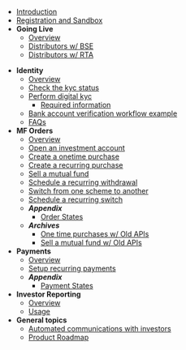 - [Introduction](/)
- [Registration and Sandbox](/pages/registration-and-sandbox)
- **Going Live**
  - [Overview](/going-live/checklist)
  - [Distributors w/ BSE](/going-live/distributors-with-bse)
  - [Distributors w/ RTA](/going-live/distributors-with-rtas)
<!-- - [Quick start](/pages/quickstart) -->
- **Identity**
  - [Overview](/identity/overview)
  - [Check the kyc status](/identity/kyc-check)
  - [Perform digital kyc](/identity/kyc-request)
    - [Required information](/identity/required-information)
  - [Bank account verification workflow example](/identity/Bank_Account_Verification_Workflow_Example)  
  - [FAQs](/identity/FAQs)  
- **MF Orders**
  - [Overview](/mf-transactions/overview)
  - [Open an investment account](/mf-transactions/investment-account)
  - [Create a onetime purchase](/mf-transactions/onetime-purchases)
  - [Create a recurring purchase](/mf-transactions/recurring-purchases)
  - [Sell a mutual fund](/mf-transactions/onetime-redemptions)
  - [Schedule a recurring withdrawal](/mf-transactions/recurring-redemptions)
  - [Switch from one scheme to another](/mf-transactions/onetime-switches)
  - [Schedule a recurring switch](/mf-transactions/recurring-switches)
  - ***Appendix***
    - [Order States](/mf-transactions/order-states)
  - ***Archives***
    - [One time purchases w/ Old APIs](/mf-transactions/onetime-purchases-old-apis)
    - [Sell a mutual fund w/ Old APIs](/mf-transactions/onetime-redemptions-old-apis)
- **Payments**
  - [Overview](/payments/overview)
  - [Setup recurring payments](/payments/nach)
  - ***Appendix***
    - [Payment States](/payments/payment-states)  
- **Investor Reporting**
  - [Overview](/pages/workflows/investor-reporting)
  - [Usage](/pages/workflows/investor-reporting-usage)
- **General topics**
  - [Automated communications with investors](/pages/workflows/automated-communication.md)  
  - [Product Roadmap](/future/roadmap)

<!--
- **Building blocks**
  - **Investor Onboarding**
    - **KYC**<sup style="color:red;"> Early Access</sup>
      - [Description](/pages/workflows/what-is-kyc)
      - [Recommended Sequence](/pages/workflows/video-kyc-steps)
      - [FAQs](/pages/workflows/video-kyc-faq)
  - **Orders**
    - [General FAQs](/pages/workflows/orders-faq)
    - [Order States](/pages/workflows/order-status)
    - **SIP**
      - [Create SIP Order](/pages/workflows/create-sip-order)
      - [Cancel SIP Order](/pages/workflows/cancel-sip-order)
      - [Cancel SIP Order Installment](/pages/workflows/cancel-sip-order-installment)
      - [FAQs](/pages/workflows/sip-faq)
    - **Instant Redemption**
      - [Description](/pages/workflows/instant-redemption-description)
      - [Recommended Sequence](/pages/workflows/instant-redemption-steps)
      - [FAQs](/pages/workflows/instant-redemption-faq)
  - **Communication**
    - [Automated communications with investors](/pages/workflows/automated-communication.md)  
  -[<div style="color:#fff;font-size:xx-small;visibility:hidden;">.</div>](/pages/deprecation-staging-instance)
-->


<!--
  - **Reports**
    - **Holdings**
      - [Description](/pages/workflows/what-is-capital-gains)
      - [Recommended Sequence](/pages/workflows/capital-gains-api)
      - [FAQs](/pages/workflows/capital-gains-faq)
    - **Capital Gains**<sup style="color:red;"> Early Access</sup>
      - [Description](/pages/workflows/what-is-capital-gains)
      - [Recommended Sequence](/pages/workflows/capital-gains-api)
      - [FAQs](/pages/workflows/capital-gains-faq)
    - **CAS**<sup style="color:red;"> Early Access</sup>
      - [Description](/pages/workflows/what-is-capital-gains)
      - [Recommended Sequence](/pages/workflows/capital-gains-api)
      - [FAQs](/pages/workflows/capital-gains-faq)

- **Additional Information**
  - [Support](/pages/additional-info/regarding-support)
-->

<!--
  - Investors
    - [Create an Investor](/pages/workflows/create-an-investor)
    - [Display Investor Details](/pages/workflows/display-investor-details)
    - [Update Investor Details](/pages/workflows/update-investor-details)
  - Mandates
    - [Create a Mandate](/pages/workflows/create-a-mandate)
    - [Check Existing Mandate](/pages/workflows/check-existing-mandate)
    - [Create E-Mandate](/pages/workflows/create-e-mandate)
  - Orders
    - [Create Lumpsum Order](/pages/workflows/create-lumpsum-order)
    - [Create SIP Order](/pages/workflows/create-sip-order)
    - [Update SIP Order](/pages/workflows/update-sip-order)
    - [Cancel SIP Order](/pages/workflows/cancel-sip-order)
    - [Cancel SIP Order Installment](/pages/workflows/cancel-sip-order-installment)
    - [Display SIP Orders](/pages/workflows/display-sip-orders)
    - [Sell/Redemption Order](/pages/workflows/sell-redemption-order)

    - [Check KYC status](/pages/workflows/kyc-status-check)
    - [File Upload](/pages/workflows/file-upload)
    - [Create Video KYC request](/pages/workflows/create-video-kyc)
    - [Fetch Video KYC status](/pages/workflows/create-video-kyc)-->
